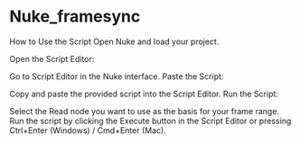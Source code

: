 # Nuke_framesync

How to Use the Script
Open Nuke and load your project.

Open the Script Editor:

Go to Script Editor in the Nuke interface.
Paste the Script:

Copy and paste the provided script into the Script Editor.
Run the Script:

Select the Read node you want to use as the basis for your frame range.
Run the script by clicking the Execute button in the Script Editor or pressing Ctrl+Enter (Windows) / Cmd+Enter (Mac).
